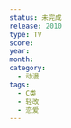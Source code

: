 ```yaml
---
status: 未完成
release: 2010
type: TV
score:
year:
month:
category:
  - 动漫
tags:
  - C类
  - 轻改
  - 恋爱
---
```

